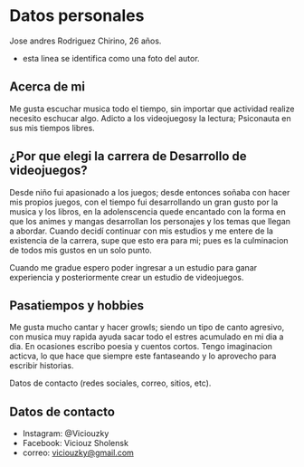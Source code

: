# Datos personales
Jose andres Rodriguez Chirino, 26 años.
 - esta linea se identifica como una foto del autor.


## Acerca de mi
Me gusta escuchar musica todo el tiempo, sin importar que actividad realize necesito eschucar algo. Adicto a los videojuegosy la lectura; Psiconauta en sus mis tiempos libres. 


## ¿Por que elegi la carrera de Desarrollo de videojuegos?
Desde niño fui apasionado a los juegos; desde entonces soñaba con hacer mis propios juegos, con el tiempo fui desarrollando un gran gusto por la musica y los libros, en la adolenscencia quede encantado con la forma en que los animes y mangas desarrollan los personajes y los temas que llegan a abordar. Cuando decidí continuar con mis estudios y me entere de la existencia de la carrera, supe que esto era para mi; pues es la culminacion de todos mis gustos en un solo punto.

Cuando me gradue espero poder ingresar a un estudio para ganar experiencia y posteriormente crear un estudio de videojuegos.


## Pasatiempos y hobbies
Me gusta mucho cantar y hacer growls; siendo un tipo de canto agresivo, con musica muy rapida ayuda sacar todo el estres acumulado en mi dia a dia.
En ocasiones escribo poesia y cuentos cortos. Tengo imaginacion acticva, lo que hace que siempre este fantaseando y lo aprovecho para escribir historias.


Datos de contacto (redes sociales, correo, sitios, etc).
## Datos de contacto
- Instagram: @Viciouzky
- Facebook: Viciouz Sholensk
- correo: viciouzky@gmail.com
